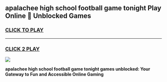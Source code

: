 
## apalachee high school football game tonight Play Online 👋 Unblocked Games
<h3>
<a href="https://news.freeplayer.one?title=apalachee_high_school_football_game_tonight&ref=17GH">CLICK TO PLAY</a></h3>
<hr>

<h3>
<a href="https://news.freeplayer.one?title=apalachee_high_school_football_game_tonight&ref=17GH">CLICK 2 PLAY</a>
  
</h3>

<a href="https://news.freeplayer.one?title=apalachee_high_school_football_game_tonight&ref=17GH/"><img src="https://clearcache.store/games.png"></a>


**apalachee high school football game tonight games unblocked: Your Gateway to Fun and Accessible Online Gaming**
